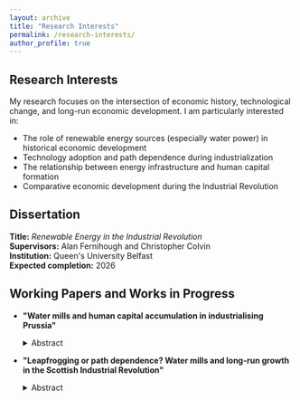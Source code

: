```yaml
---
layout: archive
title: "Research Interests"
permalink: /research-interests/
author_profile: true
---
```


## Research Interests

My research focuses on the intersection of economic history, technological change, and long-run economic development. I am particularly interested in:

- The role of renewable energy sources (especially water power) in historical economic development
- Technology adoption and path dependence during industrialization
- The relationship between energy infrastructure and human capital formation
- Comparative economic development during the Industrial Revolution

## Dissertation

**Title:** *Renewable Energy in the Industrial Revolution*  
**Supervisors:** Alan Fernihough and Christopher Colvin  
**Institution:** Queen's University Belfast  
**Expected completion:** 2026

## Working Papers and Works in Progress

<!-- You can also find my articles on <a href="{{site.author.googlescholar}}">my Google Scholar profile</a>.</div> --->

- **"Water mills and human capital accumulation in industrialising Prussia"**
  <details>
  <summary>Abstract</summary>
  Did Germany's industrial rise begin with its water mills? This study examines how water mills shaped early industrial development in Prussia using historical county-level census data. I show that water-powered proto-industrialization fostered skilled artisanal human capital by the mid-nineteenth century. Unlike wind or animal-powered mills, water mills supported diverse industries, driving technological spillovers and early industrialization. Counties with more water mills saw faster population growth, though this effect declined with the adoption of coal and steam. These findings underscore water power's role in Germany's industrial rise, and suggest that water-driven industrialization was a broader European phenomenon, not unique to Britain.
  </details>

- **"Leapfrogging or path dependence? Water mills and long-run growth in the Scottish Industrial Revolution"**
  <details>
  <summary>Abstract</summary>
  When new general-purpose technologies emerge, do incumbents get locked into obsolete infrastructure while agile entrants leapfrog them? Scotland's Industrial Revolution provides a test case. Using digitized locations of over 1,200 water mills from 1755 and parish-level data spanning 140 years, I examine whether steam power initiated a decline of water-powered regions or reinforced their advantages. The results reject leapfrogging: parishes with one additional pre-industrial mill experienced 8% greater population growth by 1891, with effects intensifying precisely when steam engines became abundant. Rather than being trapped by sunk costs, water-powered locations became centers of steam adoption and industrial diversification. Migration flows, including Irish famine refugees, concentrated in these areas.
  </details>
